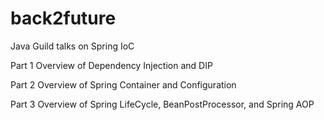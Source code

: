 # back2future
Java Guild talks on Spring IoC

Part 1 Overview of Dependency Injection and DIP

Part 2 Overview of Spring Container and Configuration

Part 3 Overview of Spring LifeCycle, BeanPostProcessor, and Spring AOP
